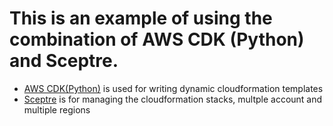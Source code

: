 # This is an example of using the combination of AWS CDK (Python) and Sceptre.

- [AWS CDK(Python)](https://docs.aws.amazon.com/cdk) is used for writing dynamic cloudformation templates
- [Sceptre](https://github.com/Sceptre/sceptre) is for managing the cloudformation stacks, multple account and multiple regions
